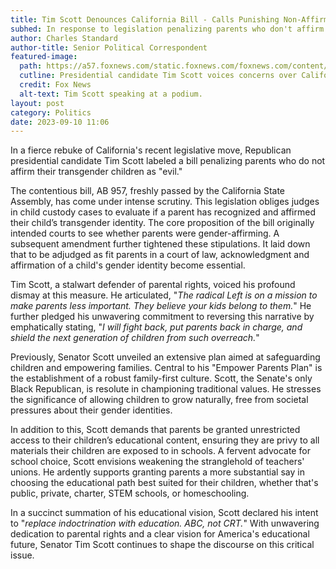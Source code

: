 ```yaml
---
title: Tim Scott Denounces California Bill - Calls Punishing Non-Affirming Parents 'Evil'
subhed: In response to legislation penalizing parents who don't affirm transgender children, Scott champions parental rights
author: Charles Standard
author-title: Senior Political Correspondent
featured-image: 
  path: https://a57.foxnews.com/static.foxnews.com/foxnews.com/content/uploads/2023/08/720/405/59f0c028-Video-2.jpg?ve=1&tl=1
  cutline: Presidential candidate Tim Scott voices concerns over California's new bill.
  credit: Fox News
  alt-text: Tim Scott speaking at a podium.
layout: post
category: Politics
date: 2023-09-10 11:06
---
```


In a fierce rebuke of California's recent legislative move, Republican presidential candidate Tim Scott labeled a bill penalizing parents who do not affirm their transgender children as "evil."

The contentious bill, AB 957, freshly passed by the California State Assembly, has come under intense scrutiny. This legislation obliges judges in child custody cases to evaluate if a parent has recognized and affirmed their child’s transgender identity. The core proposition of the bill originally intended courts to see whether parents were gender-affirming. A subsequent amendment further tightened these stipulations. It laid down that to be adjudged as fit parents in a court of law, acknowledgment and affirmation of a child's gender identity become essential.

Tim Scott, a stalwart defender of parental rights, voiced his profound dismay at this measure. He articulated, "_The radical Left is on a mission to make parents less important. They believe your kids belong to them._" He further pledged his unwavering commitment to reversing this narrative by emphatically stating, "_I will fight back, put parents back in charge, and shield the next generation of children from such overreach._"

Previously, Senator Scott unveiled an extensive plan aimed at safeguarding children and empowering families. Central to his "Empower Parents Plan" is the establishment of a robust family-first culture. Scott, the Senate's only Black Republican, is resolute in championing traditional values. He stresses the significance of allowing children to grow naturally, free from societal pressures about their gender identities.

In addition to this, Scott demands that parents be granted unrestricted access to their children’s educational content, ensuring they are privy to all materials their children are exposed to in schools. A fervent advocate for school choice, Scott envisions weakening the stranglehold of teachers' unions. He ardently supports granting parents a more substantial say in choosing the educational path best suited for their children, whether that's public, private, charter, STEM schools, or homeschooling.

In a succinct summation of his educational vision, Scott declared his intent to "_replace indoctrination with education. ABC, not CRT._" With unwavering dedication to parental rights and a clear vision for America's educational future, Senator Tim Scott continues to shape the discourse on this critical issue.
